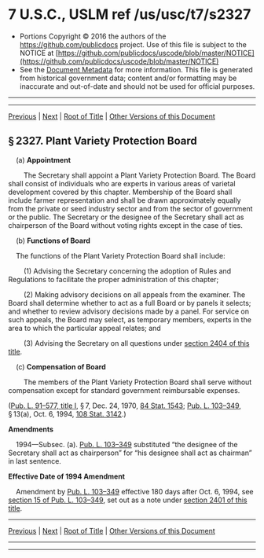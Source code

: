 ---
---

# 7 U.S.C., USLM ref /us/usc/t7/s2327

* Portions Copyright © 2016 the authors of the https://github.com/publicdocs project.
  Use of this file is subject to the NOTICE at [https://github.com/publicdocs/uscode/blob/master/NOTICE](https://github.com/publicdocs/uscode/blob/master/NOTICE)
* See the [Document Metadata](././../../../../../..//README.md) for more information.
  This file is generated from historical government data; content and/or formatting may be inaccurate and out-of-date and should not be used for official purposes.

----------
----------

[Previous](./../../../../../..//us/usc/t7/ch57/schI/ptA/m__us_usc_t7_s2326.md) | [Next](./../../../../../..//us/usc/t7/ch57/schI/ptA/m__us_usc_t7_s2328.md) | [Root of Title](./../../../../../../) | [Other Versions of this Document](https://publicdocs.github.io/go/links?ns=uslm&ref=%2Fus%2Fusc%2Ft7%2Fs2327)

## § 2327. Plant Variety Protection Board

    (a) __Appointment__ 

        The Secretary shall appoint a Plant Variety Protection Board. The Board shall consist of individuals who are experts in various areas of varietal development covered by this chapter. Membership of the Board shall include farmer representation and shall be drawn approximately equally from the private or seed industry sector and from the sector of government or the public. The Secretary or the designee of the Secretary shall act as chairperson of the Board without voting rights except in the case of ties.

    (b) __Functions of Board__ 

    The functions of the Plant Variety Protection Board shall include:

        (1) Advising the Secretary concerning the adoption of Rules and Regulations to facilitate the proper administration of this chapter;

        (2) Making advisory decisions on all appeals from the examiner. The Board shall determine whether to act as a full Board or by panels it selects; and whether to review advisory decisions made by a panel. For service on such appeals, the Board may select, as temporary members, experts in the area to which the particular appeal relates; and

        (3) Advising the Secretary on all questions under [section 2404 of this title][/us/usc/t7/s2404].

    (c) __Compensation of Board__ 

        The members of the Plant Variety Protection Board shall serve without compensation except for standard government reimbursable expenses.

([Pub. L. 91–577, title I][/us/pl/91/577/tI], § 7, Dec. 24, 1970, [84 Stat. 1543][/us/stat/84/1543]; [Pub. L. 103–349][/us/pl/103/349], § 13(a), Oct. 6, 1994, [108 Stat. 3142][/us/stat/108/3142].)

 __Amendments__ 

    1994—Subsec. (a). [Pub. L. 103–349][/us/pl/103/349] substituted “the designee of the Secretary shall act as chairperson” for “his designee shall act as chairman” in last sentence.

 __Effective Date of 1994 Amendment__ 

    Amendment by [Pub. L. 103–349][/us/pl/103/349] effective 180 days after Oct. 6, 1994, see [section 15 of Pub. L. 103–349][/us/pl/103/349/s15], set out as a note under [section 2401 of this title][/us/usc/t7/s2401].

----------

[Previous](./../../../../../..//us/usc/t7/ch57/schI/ptA/m__us_usc_t7_s2326.md) | [Next](./../../../../../..//us/usc/t7/ch57/schI/ptA/m__us_usc_t7_s2328.md) | [Root of Title](./../../../../../../) | [Other Versions of this Document](https://publicdocs.github.io/go/links?ns=uslm&ref=%2Fus%2Fusc%2Ft7%2Fs2327)

----------
----------

[/us/usc/t7/s2404]: https://publicdocs.github.io/go/links?ns=uslm&ref=%2Fus%2Fusc%2Ft7%2Fs2404
[/us/pl/91/577/tI]: https://publicdocs.github.io/go/links?ns=uslm&ref=%2Fus%2Fpl%2F91%2F577%2FtI
[/us/stat/84/1543]: https://publicdocs.github.io/go/links?ns=uslm&ref=%2Fus%2Fstat%2F84%2F1543
[/us/pl/103/349]: https://publicdocs.github.io/go/links?ns=uslm&ref=%2Fus%2Fpl%2F103%2F349
[/us/stat/108/3142]: https://publicdocs.github.io/go/links?ns=uslm&ref=%2Fus%2Fstat%2F108%2F3142
[/us/pl/103/349]: https://publicdocs.github.io/go/links?ns=uslm&ref=%2Fus%2Fpl%2F103%2F349
[/us/pl/103/349]: https://publicdocs.github.io/go/links?ns=uslm&ref=%2Fus%2Fpl%2F103%2F349
[/us/pl/103/349/s15]: https://publicdocs.github.io/go/links?ns=uslm&ref=%2Fus%2Fpl%2F103%2F349%2Fs15
[/us/usc/t7/s2401]: https://publicdocs.github.io/go/links?ns=uslm&ref=%2Fus%2Fusc%2Ft7%2Fs2401


